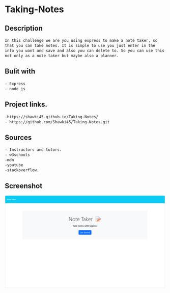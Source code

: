 # Taking-Notes

## Description
    In this challenge we are you using express to make a note taker, so that you can take notes. It is simple to use you just enter in the info you want and save and also you can delete to. So you can use this not only as a note taker but maybe also a planner.


## Bulit with
    - Express
    - node js


## Project links.
    -https://shawki45.github.io/Taking-Notes/
    - https://github.com/Shawki45/Taking-Notes.git
    


## Sources
    - Instructors and tutors.
    - w3schools
    -mdn
    -youtube
    -stackoverflow.


## Screenshot

![Note taker](./images/notetaker.png)
